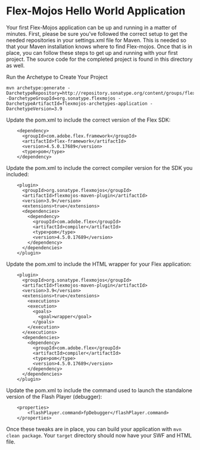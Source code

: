 Flex-Mojos Hello World Application
================================

Your first Flex-Mojos application can be up and running in a matter of minutes.  First, please be sure you've followed the correct setup to get the needed repositories in your settings.xml file for Maven.  This is needed so that your Maven installation knows where to find Flex-mojos.  Once that is in place, you can follow these steps to get up and running with your first project.  The source code for the completed project is found in this directory as well.

Run the Archetype to Create Your Project

```
mvn archetype:generate -DarchetypeRepository=http://repository.sonatype.org/content/groups/flexgroup/ -DarchetypeGroupId=org.sonatype.flexmojos -DarchetypeArtifactId=flexmojos-archetypes-application -DarchetypeVersion=3.9
```

Update the pom.xml to include the correct version of the Flex SDK:

```
    <dependency>
      <groupId>com.adobe.flex.framework</groupId>
      <artifactId>flex-framework</artifactId>
      <version>4.5.0.17689</version>
      <type>pom</type>
    </dependency>
```

Update the pom.xml to include the correct compiler version for the SDK you included:

```
    <plugin>
      <groupId>org.sonatype.flexmojos</groupId>
      <artifactId>flexmojos-maven-plugin</artifactId>
      <version>3.9</version>
      <extensions>true</extensions>
	  <dependencies>
		<dependency>
		  <groupId>com.adobe.flex</groupId>
		  <artifactId>compiler</artifactId>
		  <type>pom</type>
		  <version>4.5.0.17689</version>
	    </dependency>
	  </dependencies>
    </plugin>
```

Update the pom.xml to include the HTML wrapper for your Flex application:

```
	<plugin>
	  <groupId>org.sonatype.flexmojos</groupId>
	  <artifactId>flexmojos-maven-plugin</artifactId>
	  <version>3.9</version>
	  <extensions>true</extensions>
		<executions>
	    <execution>
	      <goals>
	        <goal>wrapper</goal>
	      </goals>
	    </execution>
	  </executions>
	  <dependencies>
		<dependency>
		  <groupId>com.adobe.flex</groupId>
		  <artifactId>compiler</artifactId>
		  <type>pom</type>
		  <version>4.5.0.17689</version>
	    </dependency>
	  </dependencies>
	</plugin>
```

Update the pom.xml to include the command used to launch the standalone version of the Flash Player (debugger):

```
	<properties>
		<flashPlayer.command>fpDebugger</flashPlayer.command>
	</properties>
```
	
Once these tweaks are in place, you can build your application with `mvn clean package`.  Your `target` directory should now have your SWF and HTML file.
